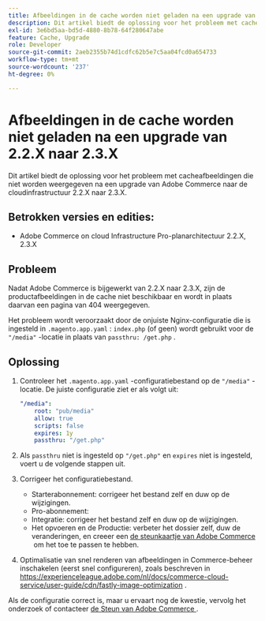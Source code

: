 ```yaml
---
title: Afbeeldingen in de cache worden niet geladen na een upgrade van 2.2.X naar 2.3.X
description: Dit artikel biedt de oplossing voor het probleem met cacheafbeeldingen die niet worden weergegeven na een upgrade van Adobe Commerce naar de cloudinfrastructuur 2.2.X naar 2.3.X.
exl-id: 3e6bd5aa-bd5d-4880-8b78-64f280647abe
feature: Cache, Upgrade
role: Developer
source-git-commit: 2aeb2355b74d1cdfc62b5e7c5aa04fcd0a654733
workflow-type: tm+mt
source-wordcount: '237'
ht-degree: 0%

---
```


# Afbeeldingen in de cache worden niet geladen na een upgrade van 2.2.X naar 2.3.X

Dit artikel biedt de oplossing voor het probleem met cacheafbeeldingen die niet worden weergegeven na een upgrade van Adobe Commerce naar de cloudinfrastructuur 2.2.X naar 2.3.X.

## Betrokken versies en edities:

* Adobe Commerce on cloud Infrastructure Pro-planarchitectuur 2.2.X, 2.3.X

## Probleem

Nadat Adobe Commerce is bijgewerkt van 2.2.X naar 2.3.X, zijn de productafbeeldingen in de cache niet beschikbaar en wordt in plaats daarvan een pagina van 404 weergegeven.

Het probleem wordt veroorzaakt door de onjuiste Nginx-configuratie die is ingesteld in `.magento.app.yaml` : `index.php` (of geen) wordt gebruikt voor de `"/media"` -locatie in plaats van `passthru: /get.php` .

## Oplossing

1. Controleer het `.magento.app.yaml` -configuratiebestand op de `"/media"` -locatie. De juiste configuratie ziet er als volgt uit:

   ```yaml
   "/media":
       root: "pub/media"
       allow: true
       scripts: false
       expires: 1y
       passthru: "/get.php"
   ```

1. Als `passthru` niet is ingesteld op `"/get.php"` en `expires` niet is ingesteld, voert u de volgende stappen uit.
1. Corrigeer het configuratiebestand.
   * Starterabonnement: corrigeer het bestand zelf en duw op de wijzigingen.
   * Pro-abonnement:
   * Integratie: corrigeer het bestand zelf en duw op de wijzigingen.
   * Het opvoeren en de Productie: verbeter het dossier zelf, duw de veranderingen, en creeer een [&#x200B; de steunkaartje van Adobe Commerce &#x200B;](/help/help-center-guide/help-center/magento-help-center-user-guide.md#submit-ticket) om het toe te passen te hebben.

1. Optimalisatie van snel renderen van afbeeldingen in Commerce-beheer inschakelen (eerst snel configureren), zoals beschreven in <https://experienceleague.adobe.com/nl/docs/commerce-cloud-service/user-guide/cdn/fastly-image-optimization> .

Als de configuratie correct is, maar u ervaart nog de kwestie, vervolg het onderzoek of contacteer [&#x200B; de Steun van Adobe Commerce &#x200B;](/help/help-center-guide/help-center/magento-help-center-user-guide.md#submit-ticket).
